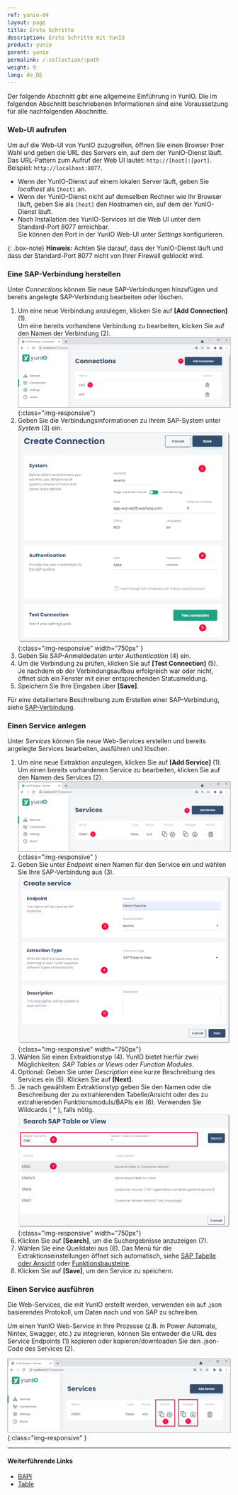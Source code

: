 ```yaml
---
ref: yunio-04
layout: page
title: Erste Schritte
description: Erste Schritte mit YunIO
product: yunio
parent: yunio
permalink: /:collection/:path
weight: 9
lang: de_DE
---
```


Der folgende Abschnitt gibt eine allgemeine Einführung in YunIO. 
Die im folgenden Abschnitt beschriebenen Informationen sind eine Voraussetzung für alle nachfolgenden Abschnitte.

### Web-UI aufrufen

Um auf die Web-UI von YunIO zuzugreifen, öffnen Sie einen Browser Ihrer Wahl und geben die URL des Servers ein, auf dem der YunIO-Dienst läuft.<br>
Das URL-Pattern zum Aufruf der Web UI lautet: `http://[host]:[port]`. Beispiel: `http://localhost:8077`.<br>
- Wenn der YunIO-Dienst auf einem lokalen Server läuft, geben Sie *localhost* als `[host]` an.
- Wenn der YunIO-Dienst nicht auf demselben Rechner wie Ihr Browser läuft, geben Sie als `[host]` den Hostnamen ein, auf dem der YunIO-Dienst läuft. <br>
- Nach Installation des YunIO-Services ist die Web UI unter dem Standard-Port 8077 erreichbar.<br>
Sie können den Port in der YunIO Web-UI unter *Settings* konfigurieren. <br>

{: .box-note}
**Hinweis:** Achten Sie darauf, dass der YunIO-Dienst läuft und dass der Standard-Port 8077 nicht von Ihrer Firewall geblockt wird.

### Eine SAP-Verbindung herstellen

Unter *Connections* können Sie neue SAP-Verbindungen hinzufügen und bereits angelegte SAP-Verbindung bearbeiten oder löschen. 

1. Um eine neue Verbindung anzulegen, klicken Sie auf **[Add Connection]** (1). <br>
Um eine bereits vorhandene Verbindung zu bearbeiten, klicken Sie auf den Namen der Verbindung (2).<br>
![web-ui](/img/content/yunio/web-ui.png){:class="img-responsive"}
2. Geben Sie die Verbindungsinformationen zu Ihrem SAP-System unter *System* (3) ein.<br>
![YunIO-connection](/img/content/yunio/yunio-connections.png){:class="img-responsive" width="750px" }
3. Geben Sie SAP-Anmeldedaten unter *Authentication* (4) ein.
4. Um die Verbindung zu prüfen, klicken Sie auf **[Test Connection]** (5).<br>
Je nachdem ob der Verbindungsaufbau erfolgreich war oder nicht, öffnet sich ein Fenster mit einer entsprechenden Statusmeldung.
5. Speichern Sie Ihre Eingaben über **[Save]**.

Für eine detailiertere Beschreibung zum Erstellen einer SAP-Verbindung, siehe [SAP-Verbindung](./sap-verbindungen-anlegen).

### Einen Service anlegen

Unter *Services* können Sie neue Web-Services erstellen und bereits angelegte Services bearbeiten, ausführen und löschen.

1. Um eine neue Extraktion anzulegen, klicken Sie auf **[Add Service]** (1). <br>
Um einen bereits vorhandenen Service zu bearbeiten, klicken Sie auf den Namen des Services (2).<br>
![YunIO-Services](/img/content/yunio/yunio-services.png){:class="img-responsive" }
2. Geben Sie unter *Endpoint* einen Namen für den Service ein und wählen Sie Ihre SAP-Verbindung aus (3).
![YunIO-new-service](/img/content/yunio/create-table.png){:class="img-responsive" width="750px"}
3. Wählen Sie einen Extraktionstyp (4). YunIO bietet hierfür zwei Möglichkeiten: *SAP Tables or Views* oder *Function Modules*.
4. Optional: Geben Sie unter *Description* eine kurze Beschreibung des Services ein (5). Klicken Sie auf **[Next]**.
5. Je nach gewähltem Extraktionstyp geben Sie den Namen oder die Beschreibung der zu extrahierenden Tabelle/Ansicht oder des zu extrahierenden Funktionsmoduls/BAPIs ein (6). 
Verwenden Sie Wildcards ( * ), falls nötig. <br>
![YunIO-search](/img/content/yunio/search-table.png){:class="img-responsive" width="750px"}
6. Klicken Sie auf **[Search]**, um die Suchergebnisse anzuzeigen (7). 
7. Wählen Sie eine Quelldatei aus (8). Das Menü für die Extraktionseinstellungen öffnet sich automatisch, siehe [SAP Tabelle oder Ansicht](./xtract-is-table) oder [Funktionsbausteine](./xtract-is-bapi).
8. Klicken Sie auf **[Save]**, um den Service zu speichern. <br>

### Einen Service ausführen

Die Web-Services, die mit YunIO erstellt werden, verwenden ein auf .json basierendes Protokoll, um Daten nach und von SAP zu schreiben.

Um einen YunIO Web-Service in Ihre Prozesse (z.B. in Power Automate, Nintex, Swagger, etc.) zu integrieren, können Sie entweder die URL des Service Endpoints (1) kopieren oder kopieren/downloaden Sie den .json-Code des Services (2).

![YunIO-Services](/img/content/yunio/yunio-run-services.png){:class="img-responsive" }


*****
#### Weiterführende Links
- [BAPI](./xtract-is-bapi)
- [Table](./xtract-is-table)


